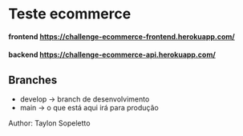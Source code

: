 # Teste ecommerce

#### frontend https://challenge-ecommerce-frontend.herokuapp.com/

#### backend https://challenge-ecommerce-api.herokuapp.com/

## Branches

- develop -> branch de desenvolvimento
- main -> o que está aqui irá para produção

Author: Taylon Sopeletto
